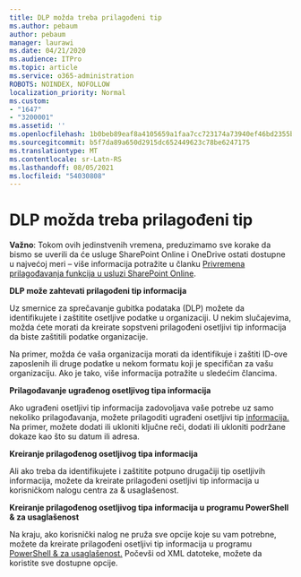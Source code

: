 ```yaml
---
title: DLP možda treba prilagođeni tip
ms.author: pebaum
author: pebaum
manager: laurawi
ms.date: 04/21/2020
ms.audience: ITPro
ms.topic: article
ms.service: o365-administration
ROBOTS: NOINDEX, NOFOLLOW
localization_priority: Normal
ms.custom:
- "1647"
- "3200001"
ms.assetid: ''
ms.openlocfilehash: 1b0beb89eaf8a4105659a1faa7cc723174a73940ef46bd2355bdddfee7b94adb
ms.sourcegitcommit: b5f7da89a650d2915dc652449623c78be6247175
ms.translationtype: MT
ms.contentlocale: sr-Latn-RS
ms.lasthandoff: 08/05/2021
ms.locfileid: "54030808"
---
```

# <a name="dlp-might-need-a-custom-type"></a>DLP možda treba prilagođeni tip

**Važno**: Tokom ovih jedinstvenih vremena, preduzimamo sve korake da bismo se uverili da će usluge SharePoint Online i OneDrive ostati dostupne u najvećoj meri – više informacija potražite u članku [Privremena prilagođavanja funkcija u usluzi SharePoint Online](https://aka.ms/ODSPAdjustments).

**DLP može zahtevati prilagođeni tip informacija**

Uz smernice za sprečavanje gubitka podataka (DLP) možete da identifikujete i zaštitite osetljive podatke u organizaciji. U nekim slučajevima, možda ćete morati  da kreirate sopstveni prilagođeni osetljivi tip informacija da biste zaštitili podatke organizacije.

Na primer, možda će vaša organizacija morati da identifikuje i zaštiti ID-ove zaposlenih ili druge podatke u nekom formatu koji je specifičan za vašu organizaciju. Ako je tako, više informacija potražite u sledećim člancima.
  
 **Prilagođavanje ugrađenog osetljivog tipa informacija**
  
Ako ugrađeni osetljivi tip informacija zadovoljava vaše potrebe uz samo nekoliko prilagođavanja, možete prilagoditi ugrađeni osetljivi tip [informacija.](https://docs.microsoft.com/microsoft-365/compliance/customize-a-built-in-sensitive-information-type) Na primer, možete dodati ili ukloniti ključne reči, dodati ili ukloniti podržane dokaze kao što su datum ili adresa.
  
 **Kreiranje prilagođenog osetljivog tipa informacija**
  
Ali ako treba da identifikujete i zaštitite potpuno drugačiji [](https://docs.microsoft.com/microsoft-365/compliance/create-a-custom-sensitive-information-type) tip osetljivih informacija, možete da kreirate prilagođeni osetljivi tip informacija u korisničkom nalogu centra za & usaglašenost.
  
**Kreiranje prilagođenog osetljivog tipa informacija u programu PowerShell & za usaglašenost**

Na kraju, ako korisnički nalog ne pruža sve opcije koje su vam potrebne, možete da kreirate prilagođeni osetljivi tip informacija u programu [PowerShell & za usaglašenost.](https://docs.microsoft.com/microsoft-365/compliance/create-a-custom-sensitive-information-type-in-scc-powershell) Počevši od XML datoteke, možete da koristite sve dostupne opcije.
